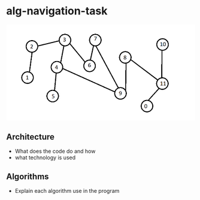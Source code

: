 # alg-navigation-task

![test](graph.png)

## Architecture
- What does the code do and how
- what technology is used

## Algorithms
- Explain each algorithm use in the program